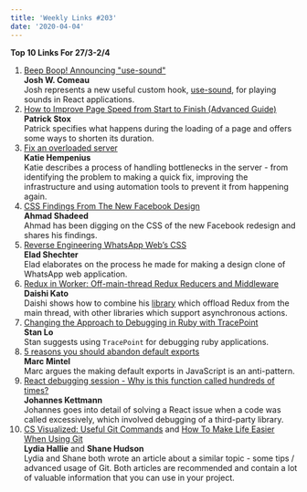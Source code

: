 ```yaml
---
title: 'Weekly Links #203'
date: '2020-04-04'
---
```


**Top 10 Links For 27/3-2/4**

1. [Beep Boop! Announcing "use-sound"](https://joshwcomeau.com/react/announcing-use-sound-react-hook/)  
   **Josh W. Comeau**  
   Josh represents a new useful custom hook, [use-sound](https://github.com/joshwcomeau/use-sound), for playing sounds in React applications.
2. [How to Improve Page Speed from Start to Finish (Advanced Guide)](https://ahrefs.com/blog/advanced-pagespeed-guide/)  
   **Patrick Stox**  
   Patrick specifies what happens during the loading of a page and offers some ways to shorten its duration.
3. [Fix an overloaded server](https://web.dev/overloaded-server/)  
   **Katie Hempenius**  
   Katie describes a process of handling bottlenecks in the server - from identifying the problem to making a quick fix, improving the infrastructure and using automation tools to prevent it from happening again.
4. [CSS Findings From The New Facebook Design](https://ishadeed.com/article/new-facebook-css/)  
   **Ahmad Shadeed**  
   Ahmad has been digging on the CSS of the new Facebook redesign and shares his findings.
5. [Reverse Engineering WhatsApp Web’s CSS](https://blog.animaapp.com/reverse-engineering-whatsapp-webs-css-9239293009f4)  
   **Elad Shechter**  
   Elad elaborates on the process he made for making a design clone of WhatsApp web application.
6. [Redux in Worker: Off-main-thread Redux Reducers and Middleware](https://blog.axlight.com/posts/redux-in-worker-off-main-thread-redux-reducers-and-middleware/)  
   **Daishi Kato**  
   Daishi shows how to combine his [library](https://github.com/dai-shi/redux-in-worker) which offload Redux from the main thread, with other libraries which support asynchronous actions.
7. [Changing the Approach to Debugging in Ruby with TracePoint](https://blog.appsignal.com/2020/04/01/changing-the-approach-to-debugging-in-ruby-with-tracepoint.html)  
   **Stan Lo**  
   Stan suggests using `TracePoint` for debugging ruby applications.
8. [5 reasons you should abandon default exports](https://mintel.me/why-i-abandoned-default-exports/)  
   **Marc Mintel**  
   Marc argues the making default exports in JavaScript is an anti-pattern.
9. [React debugging session - Why is this function called hundreds of times?](https://jkettmann.com/react-debugging-session-hundreds-of-function-calls/)  
   **Johannes Kettmann**  
   Johannes goes into detail of solving a React issue when a code was called excessively, which involved debugging of a third-party library.
10. [CS Visualized: Useful Git Commands](https://dev.to/lydiahallie/cs-visualized-useful-git-commands-37p1) and [How To Make Life Easier When Using Git
    ](https://www.smashingmagazine.com/make-life-easier-when-using-git/)  
    **Lydia Hallie** and **Shane Hudson**  
    Lydia and Shane both wrote an article about a similar topic - some tips / advanced usage of Git. Both articles are recommended and contain a lot of valuable information that you can use in your project.
